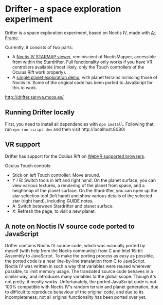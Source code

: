 # Drifter - a space exploration experiment

Drifter is a space exploration experiment, based on Noctis IV, made with [A-Frame](https://aframe.io/).

Currently, it consists of two parts:

* A [Noctis IV STARMAP viewer](https://youtu.be/0MSrKIqAq9Q), reminiscient of NoctisMapper, accessible from within the Stardrifter. Full functionality only works if you have VR controllers available (most likely, only the Touch controllers of the Oculus Rift work properly).
* A [simple planet exploration demo](https://youtu.be/vBojEvKK4pU), with planet terrains mimicing those of Noctis IV. Some of the original code has been ported to JavaScript for this to work.

http://drifter.sarvva.moos.es/

## Running Drifter locally

First, you need to install all dependencies with `npm install`. Following that, run `npm run-script dev` and then visit http://localhost:8080/

## VR support

Drifter has support for the Oculus Rift on [WebVR supported browsers](https://webvr.info/).

Oculus Touch controls:

* Stick on left Touch controller: Move around.
* Y / B: Switch tools in left and right hand. On the planet surface, you can view various textures, a rendering of the planet from space, and a heightmap of the planet surface. On the Stardrifter, you can open up the star selection tool (left hand) and show various details of the selected star (right hand), including GUIDE notes.
* A: Switch beteween Stardrifter and planet surface.
* X: Refresh the page, to visit a new planet.

## A note on Noctis IV source code ported to JavaScript

Drifter contains Noctis IV source code, which was manually ported by myself (with help from the Noctis community) from C and Intel 16-bit Assembly to JavaScript. To make the porting process as easy as possible, the ported code is a near line-by-line translation from C to JavaScript. Noctis IV was written in such a way that variables were reused wherever possible, to limit memory usage. The translated source code behaves in a similar way, and introduces many variables to the global scope. Though it's not pretty, it mostly works. Unfortunately, the ported JavaScript code is not 100% compatible with Noctis IV's random terrain and planet generation, due to difficult to reproduce behaviour of the original code, and due to its incompleteness; not all original functionality has been ported over yet.
